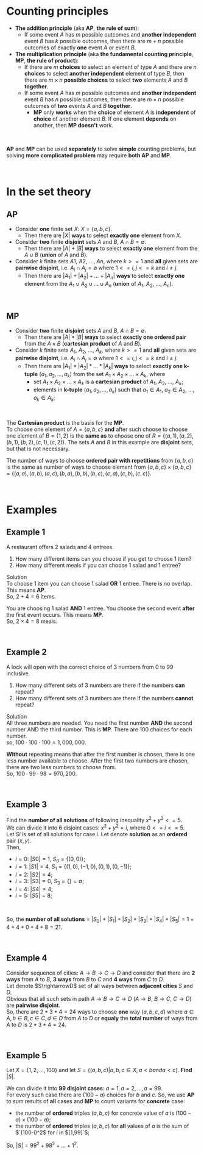 # Counting principles
- **The addition principle** (aka **AP**, **the rule of sum**):
  - If some event $A$ has $m$ possible outcomes and **another independent** event $B$ has $k$ possible outcomes, then there are $m + n$ possible outcomes of exactly **one** event $A$ or event $B$.
- **The multiplication principle** (aka **the fundamental counting principle**, **MP**, **the rule of product**):
  - If there are $m$ **choices** to select an element of type $A$ and there are $n$ **choices** to select **another independent** element of type $B$, then there are $m \times n$ **possible choices** to select **two** elements $A$ and $B$ **together**.
  - If some event $A$ has $m$ possible outcomes and **another independent** event $B$ has $n$ possible outcomes, then there are $m \times n$ possible outcomes of **two** events $A$ and $B$ **together**.
    - **MP** only **works** when the **choice** of element $A$ is **independent** of **choice** of another element $B$. If one element **depends** on another, then **MP doesn't** work.

<br>

**AP** and **MP** can be used **separately** to solve **simple** counting problems, but solving **more complicated problem** may require **both AP** and **MP**.

<br>

# In the set theory
## AP
- Consider **one** finite set $X$: $`X = \{a, b, c\}`$.
  - Then there are $|X|$ **ways** to select **exactly one** element from $X$.
- Consider **two** finite **disjoint** sets $A$ and $B$, $A ∩ B = ∅$.
  - Then there are $|A| + |B|$ **ways** to select **exactly one** element from the $A ∪ B$ (**union** of $A$ and $B$).
- Consider $k$ finite sets $A1$, $A2$, ..., $An$, where $k >= 1$ and **all** given sets are **pairwise disjoint**, i.e. $`A_i ∩ A_j = ∅`$ where $1 <= i,j <= k$ and $i ≠ j$.
  - Then there are $`|A_1| + |A_2| + ... + |A_n|`$ **ways** to select **exactly one** element from the $`A_1 ∪ A_2 ∪ ... ∪ A_n`$ (**union** of $`A_1`$, $`A_2`$, ..., $`A_n`$).

<br>

## MP
- Consider **two** finite **disjoint** sets $A$ and $B$, $A ∩ B = ∅$.
  - Then there are $|A| * |B|$ **ways** to select **exactly one ordered pair** from the $A \times B$ (**cartesian product** of $A$ and $B$).
- Consider $k$ finite sets $`A_1`$, $`A_2`$, ..., $`A_k`$, where $k >= 1$ and **all** given sets are **pairwise disjoint**, i.e. $`A_i ∩ A_j = ∅`$ where $1 <= i,j <= k$ and $i ≠ j$.
  - Then there are $`|A_1| * |A_2| * ... * |A_k|`$ **ways** to select **exactly one k-tuple** $`(a_1, a_2, ..., a_k)`$ from the set $`A_1 \times A_2 \times ... \times A_k`$, where
    - set $`A_1 \times A_2 \times ... \times A_k`$ is a **cartesian product** of $`A_1`$, $`A_2`$, ..., $`A_k`$;
    - elements in **k-tuple** $`(a_1, a_2, ..., a_k)`$ such that $`a_1∈A_1`$, $`a_2∈A_2`$, ..., $`a_k∈A_k`$;

<br>

The **Cartesian product** is the basis for the **MP**.<br>
To choose one element of $`A = \{a,b,c\}`$ **and** after such choose to choose one element of $`B = \{1,2\}`$ is the **same as** to choose one of $`R = \{(a,1), (a,2), (b,1), (b,2), (c,1), (c,2)\}`$. The sets $A$ and $B$ in this example are **disjoint** sets, but that is not necessary.<br>

The number of ways to choose **ordered pair with repetitions** from $`\{a,b,c\}`$ is the same as number of ways to choose element from $`\{a,b,c\} \times \{a,b,c\} = \{(a,a), (a,b), (a,c), (b,a), (b,b),(b,c),(c,a),(c,b),(c,c)\}`$.

<br>

# Examples
## Example 1
A restaurant offers 2 salads and 4 entrees.
1. How many different items can you choose if you get to choose 1 item?
2. How many different meals if you can choose 1 salad and 1 entree?

Solution<br>
To choose 1 item you can choose 1 salad **OR** 1 entree. There is no overlap. This means **AP**.<br>
So, $2+4=6$ items.<br>

You are choosing 1 salad **AND** 1 entree. You choose the second event **after** the first event occurs. This means **MP**.<br>
So, $2×4=8$ meals.<br>

<br>

## Example 2
A lock will open with the correct choice of 3 numbers from 0 to 99 inclusive.<br>
1. How many different sets of 3 numbers are there if the numbers **can** repeat?
2. How many different sets of 3 numbers are there if the numbers **cannot** repeat?

Solution<br>
All three numbers are needed. You need the first number **AND** the second number AND the third number. This is **MP**. There are 100 choices for each number.<br>
so, $100·100·100=1,000,000$.<br>

**Without** repeating means that after the first number is chosen, there is one less number available to choose. After the first two numbers are chosen, there are two less numbers to choose from.<br>
So, $100·99·98=970,200$.<br>

<br>

## Example 3
Find the **number of all solutions** of following inequality $`x^2 + y^2 <= 5`$.<br>
We can divide it into 6 disjoint cases: $`x^2 + y^2 = i`$, where $0 <= i <= 5$.<br>
Let $Si$ is set of all solutions for case $i$. Let denote **solution** as an **ordered** pair $(x,y)$.<br>
Then,<br>
- $i=0$: $|S0| = 1$, $`S_0 = \{(0,0)\}`$;
- $i=1$: $|S1| = 4$, $`S_1 = \{(1,0), (-1,0), (0,1), (0,-1)\}`$;
- $i=2$: $|S2| = 4$;
- $i=3$: $|S3| = 0$, $`S_3 = \{\} = ∅`$;
- $i=4$: $|S4| = 4$;
- $i=5$: $|S5| = 8$;

<br>

So, the **number of all solutions** = $`|S_0| + |S_1| + |S_2| + |S_3| + |S_4| + |S_5| = 1 + 4 + 4 + 0 + 4 + 8 = 21`$.

<br>

## Example 4
Consider sequence of cities: $A \rightarrow B \rightarrow C \rightarrow D$ and consider that there are **2 ways** from $A$ to $B$, **3 ways** from $B$ to $C$ and **4 ways** from $C$ to $D$.<br>
Let denote $S\rightarrowD$ set of all ways between **adjacent cities** $S$ and $D$.<br>
Obvious that all such sets in path $A \rightarrow B \rightarrow C \rightarrow D$ ($A \rightarrow B$, $B \rightarrow C$, $C \rightarrow D$) are **pairwise disjoint**.<br>
So, there are $2 * 3 * 4 = 24$ ways to choose **one** way $(a,b,c,d) \  \text{where} \  a∈A, b∈B, c∈C, d∈D$ from $A$ to $D$ or **equaly** the **total number** of ways from $A$ to $D$ is $2 * 3 * 4 = 24$.<br>

<br>

## Example 5
Let $`X = \{1,2, ..., 100\}`$ and let $`S = \{(a,b,c) | a,b,c ∈ X, a<b and a<c\}`$. **Find** $|S|$.<br>

We can divide it into **99 disjoint cases**: $a=1, a=2, ..., a=99$.<br>
For every such case there are $(100 - a)$ choices for $b$ and $c$.
So, we use **AP** to sum results of **all** cases and **MP** to count variants for **concrete** case:
- the number of **ordered** triples $(a,b,c)$ for concrete value of $a$ is $(100-a) \times (100-a)$;
- the number of **ordered** triples $(a,b,c)$ for **all** values of $a$ is the sum of $`(100-i)^2$ for $i$ in $[1,99]`$;

So, $`|S| = 99^2 + 98^2 + ... + 1^2`$.
